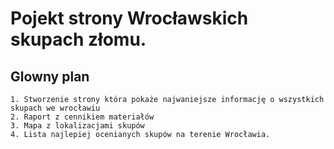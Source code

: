 # Pojekt strony Wrocławskich skupach złomu.

## Glowny plan
    1. Stworzenie strony która pokaże najwaniejsze informację o wszystkich skupach we wrocławiu
    2. Raport z cennikiem materiałów
    3. Mapa z lokalizacjami skupów
    4. Lista najlepiej ocenianych skupów na terenie Wrocławia.
    
